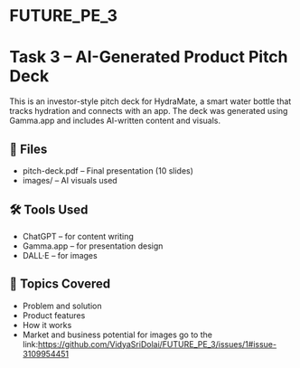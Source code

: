 # FUTURE_PE_3
# Task 3 – AI-Generated Product Pitch Deck

This is an investor-style pitch deck for HydraMate, a smart water bottle that tracks hydration and connects with an app. The deck was generated using Gamma.app and includes AI-written content and visuals.

## 📁 Files
- pitch-deck.pdf – Final presentation (10 slides)
- images/ – AI visuals used

## 🛠 Tools Used
- ChatGPT – for content writing
- Gamma.app – for presentation design
- DALL·E – for images

## 🌟 Topics Covered
- Problem and solution
- Product features
- How it works
- Market and business potential
  for images go to the link:https://github.com/VidyaSriDolai/FUTURE_PE_3/issues/1#issue-3109954451
